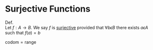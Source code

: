 # Surjective Functions

Def. \
Let $f:A \rightarrow B$. We say $f$ is <u>surjective</u> provided that $\forall b \epsilon B$ there exists $a \epsilon A$ such that $f(a)=b$

$\text { codom} = \text{range}$

